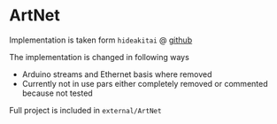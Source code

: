 # ArtNet

Implementation is taken form `hideakitai` @ [github](https://github.com/hideakitai/ArtNet)

The implementation is changed in following ways

- Arduino streams and Ethernet basis where removed
- Currently not in use pars either completely removed or commented because not tested

Full project is included in `external/ArtNet`
